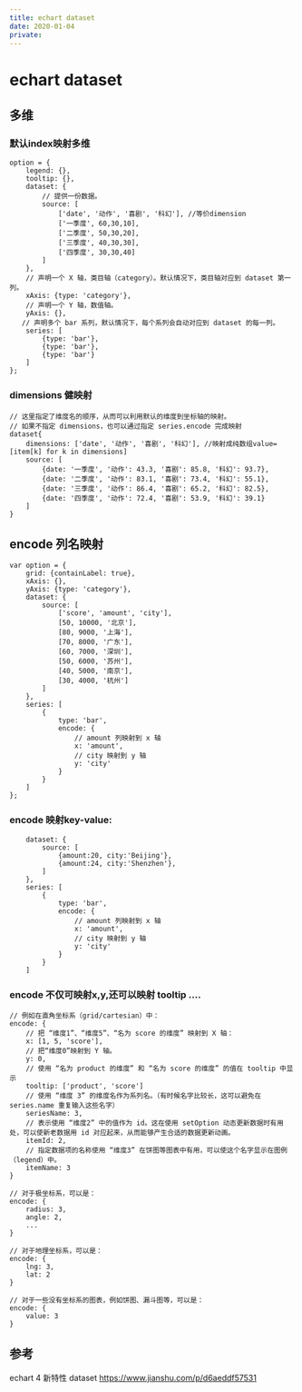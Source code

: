 ```yaml
---
title: echart dataset
date: 2020-01-04
private: 
---
```

# echart dataset

## 多维

### 默认index映射多维

    option = {
        legend: {},
        tooltip: {},
        dataset: {
            // 提供一份数据。
            source: [
                ['date', '动作', '喜剧', '科幻'], //等价dimension
                ['一季度', 60,30,10],
                ['二季度', 50,30,20],
                ['三季度', 40,30,30],
                ['四季度', 30,30,40]
            ]
        },
        // 声明一个 X 轴，类目轴（category）。默认情况下，类目轴对应到 dataset 第一列。
        xAxis: {type: 'category'},
        // 声明一个 Y 轴，数值轴。
        yAxis: {},
       // 声明多个 bar 系列，默认情况下，每个系列会自动对应到 dataset 的每一列。
        series: [
            {type: 'bar'},
            {type: 'bar'},
            {type: 'bar'}
        ]
    };

### dimensions 健映射
    // 这里指定了维度名的顺序，从而可以利用默认的维度到坐标轴的映射。
    // 如果不指定 dimensions，也可以通过指定 series.encode 完成映射
    dataset{
        dimensions: ['date', '动作', '喜剧', '科幻'], //映射成纯数组value=[item[k] for k in dimensions]
        source: [
            {date: '一季度', '动作': 43.3, '喜剧': 85.8, '科幻': 93.7},
            {date: '二季度', '动作': 83.1, '喜剧': 73.4, '科幻': 55.1},
            {date: '三季度', '动作': 86.4, '喜剧': 65.2, '科幻': 82.5},
            {date: '四季度', '动作': 72.4, '喜剧': 53.9, '科幻': 39.1}
        ]
    }

## encode 列名映射
    var option = {
        grid: {containLabel: true},
        xAxis: {},
        yAxis: {type: 'category'},
        dataset: {
            source: [
                ['score', 'amount', 'city'],
                [50, 10000, '北京'],
                [80, 9000, '上海'],
                [70, 8000, '广东'],
                [60, 7000, '深圳'],
                [50, 6000, '苏州'],
                [40, 5000, '南京'],
                [30, 4000, '杭州']
            ]
        },
        series: [
            {
                type: 'bar',
                encode: {
                    // amount 列映射到 x 轴
                    x: 'amount',
                    // city 映射到 y 轴
                    y: 'city'
                }
            }
        ]
    };

### encode 映射key-value:

        dataset: {
            source: [
                {amount:20, city:'Beijing'},
                {amount:24, city:'Shenzhen'},
            ]
        },
        series: [
            {
                type: 'bar',
                encode: {
                    // amount 列映射到 x 轴
                    x: 'amount',
                    // city 映射到 y 轴
                    y: 'city'
                }
            }
        ]

### encode 不仅可映射x,y,还可以映射 tooltip ....

    // 例如在直角坐标系（grid/cartesian）中：
    encode: {
        // 把 “维度1”、“维度5”、“名为 score 的维度” 映射到 X 轴：
        x: [1, 5, 'score'],
        // 把“维度0”映射到 Y 轴。
        y: 0,
        // 使用 “名为 product 的维度” 和 “名为 score 的维度” 的值在 tooltip 中显示
        tooltip: ['product', 'score']
        // 使用 “维度 3” 的维度名作为系列名。（有时候名字比较长，这可以避免在 series.name 重复输入这些名字）
        seriesName: 3,
        // 表示使用 “维度2” 中的值作为 id。这在使用 setOption 动态更新数据时有用处，可以使新老数据用 id 对应起来，从而能够产生合适的数据更新动画。
        itemId: 2,
        // 指定数据项的名称使用 “维度3” 在饼图等图表中有用，可以使这个名字显示在图例（legend）中。
        itemName: 3
    }

    // 对于极坐标系，可以是：
    encode: {
        radius: 3,
        angle: 2,
        ...
    }

    // 对于地理坐标系，可以是：
    encode: {
        lng: 3,
        lat: 2
    }

    // 对于一些没有坐标系的图表，例如饼图、漏斗图等，可以是：
    encode: {
        value: 3
    }

## 参考
echart 4 新特性 dataset https://www.jianshu.com/p/d6aeddf57531
